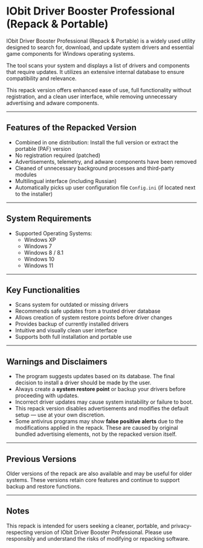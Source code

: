 # IObit Driver Booster Professional (Repack & Portable)

IObit Driver Booster Professional (Repack & Portable) is a widely used utility designed to search for, download, and update system drivers and essential game components for Windows operating systems.

The tool scans your system and displays a list of drivers and components that require updates. It utilizes an extensive internal database to ensure compatibility and relevance.

This repack version offers enhanced ease of use, full functionality without registration, and a clean user interface, while removing unnecessary advertising and adware components.

---

## Features of the Repacked Version

- Combined in one distribution: Install the full version or extract the portable (PAF) version
- No registration required (patched)
- Advertisements, telemetry, and adware components have been removed
- Cleaned of unnecessary background processes and third-party modules
- Multilingual interface (including Russian)
- Automatically picks up user configuration file `Config.ini` (if located next to the installer)

---

## System Requirements

- Supported Operating Systems:
  - Windows XP
  - Windows 7
  - Windows 8 / 8.1
  - Windows 10
  - Windows 11

---

## Key Functionalities

- Scans system for outdated or missing drivers
- Recommends safe updates from a trusted driver database
- Allows creation of system restore points before driver changes
- Provides backup of currently installed drivers
- Intuitive and visually clean user interface
- Supports both full installation and portable use

---

## Warnings and Disclaimers

- The program suggests updates based on its database. The final decision to install a driver should be made by the user.
- Always create a **system restore point** or backup your drivers before proceeding with updates.
- Incorrect driver updates may cause system instability or failure to boot.
- This repack version disables advertisements and modifies the default setup — use at your own discretion.
- Some antivirus programs may show **false positive alerts** due to the modifications applied in the repack. These are caused by original bundled advertising elements, not by the repacked version itself.

---

## Previous Versions

Older versions of the repack are also available and may be useful for older systems. These versions retain core features and continue to support backup and restore functions.

---

## Notes

This repack is intended for users seeking a cleaner, portable, and privacy-respecting version of IObit Driver Booster Professional. Please use responsibly and understand the risks of modifying or repacking software.
